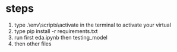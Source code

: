 # steps
1) type .\env\scripts\activate in the terminal to activate your virtual
2) type pip install -r requirements.txt
3) run first eda.ipynb then testing_model
4) then other files